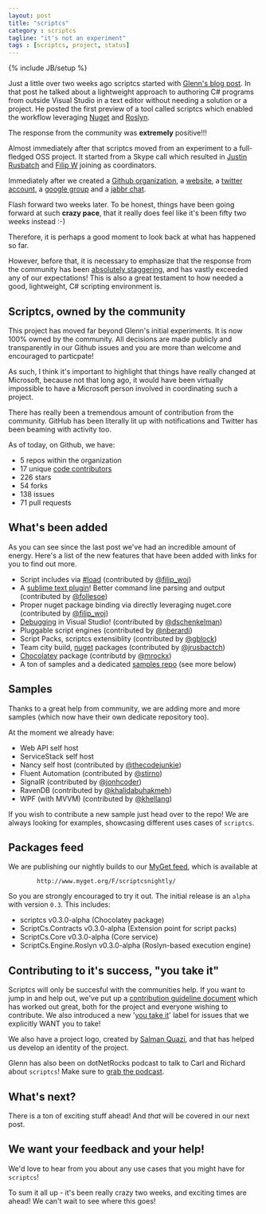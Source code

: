 ```yaml
---
layout: post
title: "scriptcs"
category : scriptcs
tagline: "it's not an experiment"
tags : [scriptcs, project, status]
---
```

{% include JB/setup %}

Just a little over two weeks ago scriptcs started with [Glenn's blog post](http://codebetter.com/glennblock/2013/02/28/scriptcs-living-on-the-edge-in-c-without-a-project-on-the-wings-of-roslyn-and-nuget/). In that post he talked about a lightweight approach to authoring C# programs from outside Visual Studio in a text editor without needing a solution or a project. He posted the first preview of a tool called scriptcs which enabled the workflow leveraging [Nuget](http://nuget.org) and [Roslyn](http://msdn.microsoft.com/en-us/vstudio/roslyn.aspx).

The response from the community was **extremely** positive!!!

Almost immediately after that scriptcs moved from an experiment to a full-fledged OSS project. It started from a Skype call which resulted in [Justin Rusbatch](https://twitter.com/jrusbatch) and [Filip W](https://twitter.com/filip_woj) joining as coordinators. 

Immediately after we created a [Github organization](https://github.com/scriptcs), a [website](http://scriptcs.net), a [twitter account](http://twitter.com/scriptcsnet), a [google group](https://groups.google.com/forum/?fromgroups#!forum/scriptcs) and a [jabbr chat](https://jabbr.net/#/rooms/scriptcs).  

Flash forward two weeks later. To be honest, things have been going forward at such **crazy pace**, that it really does feel like it's been fifty two weeks instead :-) 

Therefore, it is perhaps a good moment to look back at what has happened so far.

However, before that, it is necessary to emphasize that the response from the community has been [absolutely staggering](https://github.com/scriptcs/scriptcs/issues/107), and has vastly exceeded any of our expectations! This is also a great testament to how needed a good, lightweight, C# scripting environment is.

## Scriptcs, owned by the community

This project has moved far beyond Glenn's initial experiments. It is now 100% owned by the community. All decisions are made publicly and transparently in our Github issues and you are more than welcome and encouraged to particpate!

As such, I think it's important to highlight that things have really changed at Microsoft, because not that long ago, it would have been virtually impossible to have a Microsoft person involved in coordinating such a project.

There has really been a tremendous amount of contribution from the community. GitHub has been literally lit up with notifications and Twitter has been beaming with activity too.

As of today, on Github, we have:

* 5 repos within the organization
* 17 unique [code contributors](https://github.com/scriptcs/scriptcs/wiki/Contributors)
* 226 stars
* 54 forks
* 138 issues
* 71 pull requests


## What's been added

As you can see since the last post we've had an incredible amount of energy. Here's a list of the new features that have been added with links for you to find out more.

* Script includes via [#load](https://github.com/scriptcs/scriptcs/wiki/Referencing-scripts) (contributed by [@filip_woj](https://twitter.com/filip_woj))
* A [sublime text plugin](https://github.com/scriptcs/scriptcs-sublime)! Better command line parsing and output (contributed by [@follesoe](https://twitter.com/follesoe))
* Proper nuget package binding via directly leveraging nuget.core (contributed by [@filip_woj](https://twitter.com/filip_woj))
* [Debugging](https://github.com/scriptcs/scriptcs/wiki/Debugging-C%23-Scripts) in Visual Studio! (contributed by [@dschenkelman](https://twitter.com/dschenkelman))
* Pluggable script engines (contributed by [@nberardi](https://twitter.com/nberardi))
* Script Packs, scriptcs extensiblity (contributed by [@gblock](https://twitter.com/gblock))
* Team city build, [nuget](http://nuget.org) packages (contributed by [@jrusbactch](https://twitter.com/jrusbatch))
* [Chocolatey](http://chocolatey.org/) package (contributd by [@mrockx](https://twitter.com/mwrockx))
* A ton of samples and a dedicated [samples repo](https://github.com/scriptcs/scriptcs-samples) (see more below)

## Samples

Thanks to a great help from community, we are adding more and more samples (which now have their own dedicate repository too). 

At the moment we already have:

* Web API self host
* ServiceStack self host
* Nancy self host (contributed by [@thecodejunkie](https://github.com/thecodejunkie))
* Fluent Automation (contributed by [@stirno](https://github.com/stirno))
* SignalR (contributed by [@jonhcoder](https://github.com/johncoder))
* RavenDB (contributed by [@khalidabuhakmeh](https://github.com/khalidabuhakmeh))
* WPF (with MVVM) (contributed by [@khellang](https://github.com/khellang))

If you wish to contribute a new sample just head over to the repo! We are always looking for examples, showcasing different uses cases of `scriptcs`.

## Packages feed

We are publishing our nightly builds to our [MyGet feed](www.myget.org/gallery/scriptcsnightly), which is available at

            http://www.myget.org/F/scriptcsnightly/

So you are strongly encouraged to try it out. The initial release is an `alpha` with version `0.3`. This includes:

* scriptcs v0.3.0-alpha (Chocolatey package)
* ScriptCs.Contracts v0.3.0-alpha (Extension point for script packs)
* ScriptCs.Core  v0.3.0-alpha (Core service)
* ScriptCs.Engine.Roslyn v0.3.0-alpha (Roslyn-based execution engine)

## Contributing to it's success, "you take it"
Scriptcs will only be succesful with the communities help. If you want to jump in and help out, we've put up a [contribution guideline document](https://github.com/scriptcs/scriptcs/blob/master/CONTRIBUTING.md) which has worked out great, both for the project and everyone wishing to contribute. We also introduced a new '[you take it](https://github.com/scriptcs/scriptcs/issues/79)' label for issues that we explicitly WANT you to take!

We also have a project logo, created by [Salman Quazi](https://twitter.com/splusq), and that has helped us develop an identity of the project.

Glenn has also been on dotNetRocks podcast to talk to Carl and Richard about `scriptcs`! Make sure to [grab the podcast](http://dotnetrocks.com/default.aspx?showNum=853).

## What's next?

There is a ton of exciting stuff ahead! And _that_ will be covered in our next post.

## We want your feedback and your help!

We'd love to hear from you about any use cases that you might have for `scriptcs`!

To sum it all up - it's been really crazy two weeks, and exciting times are ahead! We can't wait to see where this goes!

